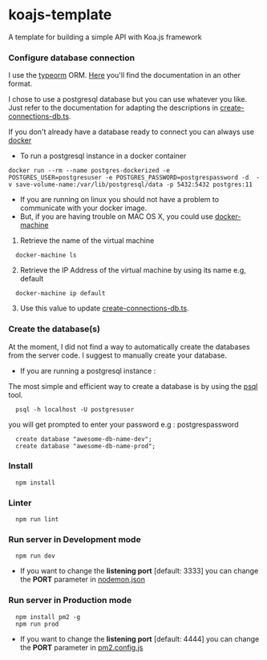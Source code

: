 # koajs-template

A template for building a simple API with Koa.js framework

### Configure database connection

I use the [typeorm](https://github.com/typeorm/typeorm) ORM. [Here](https://typeorm.io/) you'll find the documentation in an other format. 

I chose to use a postgresql database but you can use whatever you like.
Just refer to the documentation for adapting the descriptions in [create-connections-db.ts](./src/databases/create-connections-db.ts).

If you don't already have a database ready to connect you can always use [docker](https://github.com/docker/docker-ce)

* To run a postgresql instance in a docker container

``` 
docker run --rm --name postgres-dockerized -e POSTGRES_USER=postgresuser -e POSTGRES_PASSWORD=postgrespassword -d  -v save-volume-name:/var/lib/postgresql/data -p 5432:5432 postgres:11
```

* If you are running on linux you should not have a problem to communicate with your docker image. 
* But, if you are having trouble on MAC OS X, you could use [docker-machine](https://github.com/docker/machine)

1. Retrieve the name of the virtual machine

``` 
  docker-machine ls
  ```

2. Retrieve the IP Address of the virtual machine by using its name e.g, default

``` 
  docker-machine ip default
  ```

3. Use this value to update [create-connections-db.ts](./src/databases/create-connections-db.ts).

### Create the database(s) 

At the moment, I did not find a way to automatically create the databases from the server code.
I suggest to manually create your database.

* If you are running a postgresql instance :

The most simple and efficient way to create a database is by using the [psql](http://www.postgresguide.com/utilities/psql.html#what-is-psql) tool.
  

``` 
  psql -h localhost -U postgresuser
  ```

  you will get prompted to enter your password e.g : postgrespassword
  

```
  create database "awesome-db-name-dev"; 
  create database "awesome-db-name-prod"; 
  ```

### Install

``` 
  npm install
  ```

### Linter

``` 
  npm run lint
  ```

### Run server in Development mode

``` 
  npm run dev
  ```

  + If you want to change the **listening port** [default: 3333] you can change the **PORT** parameter in [nodemon.json](./nodemon.json)

### Run server in Production mode  

``` 
  npm install pm2 -g
  npm run prod
  ```

  + If you want to change the **listening port** [default: 4444] you can change the **PORT** parameter in [pm2.config.js](./pm2.config.js)
